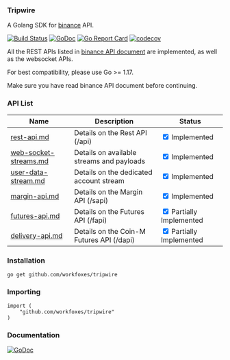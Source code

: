 ### Tripwire

A Golang SDK for [binance](https://www.binance.com) API.

[![Build Status](https://travis-ci.org/workfoxes/tripwire.svg?branch=main)](https://travis-ci.org/workfoxes/tripwire)
[![GoDoc](https://godoc.org/github.com/workfoxes/tripwire?status.svg)](https://godoc.org/github.com/workfoxes/tripwire)
[![Go Report Card](https://goreportcard.com/badge/github.com/workfoxes/tripwire)](https://goreportcard.com/report/github.com/workfoxes/tripwire)
[![codecov](https://codecov.io/gh/workfoxes/tripwire/branch/main/graph/badge.svg)](https://codecov.io/gh/workfoxes/tripwire)

All the REST APIs listed in [binance API document](https://github.com/binance-exchange/binance-official-api-docs) are implemented, as well as the websocket APIs.

For best compatibility, please use Go >= 1.17.

Make sure you have read binance API document before continuing.

### API List

Name | Description | Status
------------ | ------------ | ------------
[rest-api.md](https://github.com/binance-exchange/binance-official-api-docs/blob/master/rest-api.md) | Details on the Rest API (/api) | <input type="checkbox" checked> Implemented
[web-socket-streams.md](https://github.com/binance-exchange/binance-official-api-docs/blob/master/web-socket-streams.md) | Details on available streams and payloads | <input type="checkbox" checked>  Implemented
[user-data-stream.md](https://github.com/binance-exchange/binance-official-api-docs/blob/master/user-data-stream.md) | Details on the dedicated account stream | <input type="checkbox" checked>  Implemented
[margin-api.md](https://github.com/binance-exchange/binance-official-api-docs/blob/master/margin-api.md) | Details on the Margin API (/sapi) | <input type="checkbox" checked>  Implemented
[futures-api.md](https://binance-docs.github.io/apidocs/futures/en/#general-info) | Details on the Futures API (/fapi) | <input type="checkbox" checked>  Partially Implemented
[delivery-api.md](https://binance-docs.github.io/apidocs/delivery/en/#general-info) | Details on the Coin-M Futures API (/dapi) | <input type="checkbox" checked>  Partially Implemented

### Installation

```shell
go get github.com/workfoxes/tripwire
```

### Importing

```golang
import (
    "github.com/workfoxes/tripwire"
)
```

### Documentation

[![GoDoc](https://godoc.org/github.com/workfoxes/tripwire?status.svg)](https://godoc.org/github.com/workfoxes/tripwire)